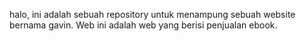 halo, ini adalah sebuah repository untuk menampung sebuah website bernama gavin. Web ini adalah web yang berisi penjualan ebook.
